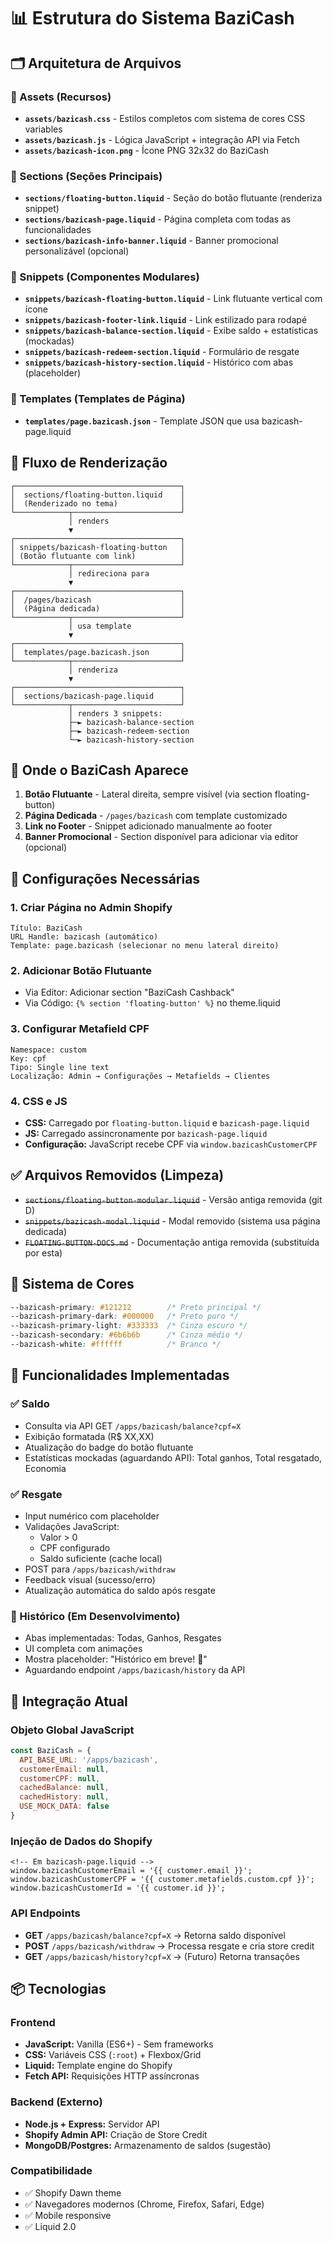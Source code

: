 # 📊 Estrutura do Sistema BaziCash

## 🗂️ Arquitetura de Arquivos

### 📁 Assets (Recursos)
- **`assets/bazicash.css`** - Estilos completos com sistema de cores CSS variables
- **`assets/bazicash.js`** - Lógica JavaScript + integração API via Fetch
- **`assets/bazicash-icon.png`** - Ícone PNG 32x32 do BaziCash

### 📁 Sections (Seções Principais)
- **`sections/floating-button.liquid`** - Seção do botão flutuante (renderiza snippet)
- **`sections/bazicash-page.liquid`** - Página completa com todas as funcionalidades
- **`sections/bazicash-info-banner.liquid`** - Banner promocional personalizável (opcional)

### 📁 Snippets (Componentes Modulares)
- **`snippets/bazicash-floating-button.liquid`** - Link flutuante vertical com ícone
- **`snippets/bazicash-footer-link.liquid`** - Link estilizado para rodapé
- **`snippets/bazicash-balance-section.liquid`** - Exibe saldo + estatísticas (mockadas)
- **`snippets/bazicash-redeem-section.liquid`** - Formulário de resgate
- **`snippets/bazicash-history-section.liquid`** - Histórico com abas (placeholder)

### 📁 Templates (Templates de Página)
- **`templates/page.bazicash.json`** - Template JSON que usa bazicash-page.liquid

## 🔗 Fluxo de Renderização

```
┌─────────────────────────────────────┐
│  sections/floating-button.liquid    │
│  (Renderizado no tema)              │
└────────────┬────────────────────────┘
             │ renders
             ▼
┌─────────────────────────────────────┐
│ snippets/bazicash-floating-button   │
│ (Botão flutuante com link)          │
└────────────┬────────────────────────┘
             │ redireciona para
             ▼
┌─────────────────────────────────────┐
│  /pages/bazicash                    │
│  (Página dedicada)                  │
└────────────┬────────────────────────┘
             │ usa template
             ▼
┌─────────────────────────────────────┐
│  templates/page.bazicash.json       │
└────────────┬────────────────────────┘
             │ renderiza
             ▼
┌─────────────────────────────────────┐
│  sections/bazicash-page.liquid      │
└────────────┬────────────────────────┘
             │ renders 3 snippets:
             ├─► bazicash-balance-section
             ├─► bazicash-redeem-section
             └─► bazicash-history-section
```

## 📍 Onde o BaziCash Aparece

1. **Botão Flutuante** - Lateral direita, sempre visível (via section floating-button)
2. **Página Dedicada** - `/pages/bazicash` com template customizado
3. **Link no Footer** - Snippet adicionado manualmente ao footer
4. **Banner Promocional** - Section disponível para adicionar via editor (opcional)

## 🔧 Configurações Necessárias

### 1. Criar Página no Admin Shopify
```
Título: BaziCash
URL Handle: bazicash (automático)
Template: page.bazicash (selecionar no menu lateral direito)
```

### 2. Adicionar Botão Flutuante
- Via Editor: Adicionar section "BaziCash Cashback"
- Via Código: `{% section 'floating-button' %}` no theme.liquid

### 3. Configurar Metafield CPF
```
Namespace: custom
Key: cpf
Tipo: Single line text
Localização: Admin → Configurações → Metafields → Clientes
```

### 4. CSS e JS
- **CSS:** Carregado por `floating-button.liquid` e `bazicash-page.liquid`
- **JS:** Carregado assincronamente por `bazicash-page.liquid`
- **Configuração:** JavaScript recebe CPF via `window.bazicashCustomerCPF`

## ✅ Arquivos Removidos (Limpeza)

- ~~`sections/floating-button-modular.liquid`~~ - Versão antiga removida (git D)
- ~~`snippets/bazicash-modal.liquid`~~ - Modal removido (sistema usa página dedicada)
- ~~`FLOATING-BUTTON-DOCS.md`~~ - Documentação antiga removida (substituída por esta)

## 🎨 Sistema de Cores

```css
--bazicash-primary: #121212        /* Preto principal */
--bazicash-primary-dark: #000000   /* Preto puro */
--bazicash-primary-light: #333333  /* Cinza escuro */
--bazicash-secondary: #6b6b6b      /* Cinza médio */
--bazicash-white: #ffffff          /* Branco */
```

## 📝 Funcionalidades Implementadas

### ✅ Saldo
- Consulta via API GET `/apps/bazicash/balance?cpf=X`
- Exibição formatada (R$ XX,XX)
- Atualização do badge do botão flutuante
- Estatísticas mockadas (aguardando API): Total ganhos, Total resgatado, Economia

### ✅ Resgate
- Input numérico com placeholder
- Validações JavaScript:
  - Valor > 0
  - CPF configurado
  - Saldo suficiente (cache local)
- POST para `/apps/bazicash/withdraw`
- Feedback visual (sucesso/erro)
- Atualização automática do saldo após resgate

### 🚧 Histórico (Em Desenvolvimento)
- Abas implementadas: Todas, Ganhos, Resgates
- UI completa com animações
- Mostra placeholder: "Histórico em breve! 🚀"
- Aguardando endpoint `/apps/bazicash/history` da API

## 🔌 Integração Atual

### Objeto Global JavaScript
```javascript
const BaziCash = {
  API_BASE_URL: '/apps/bazicash',
  customerEmail: null,
  customerCPF: null,
  cachedBalance: null,
  cachedHistory: null,
  USE_MOCK_DATA: false
}
```

### Injeção de Dados do Shopify
```liquid
<!-- Em bazicash-page.liquid -->
window.bazicashCustomerEmail = '{{ customer.email }}';
window.bazicashCustomerCPF = '{{ customer.metafields.custom.cpf }}';
window.bazicashCustomerId = '{{ customer.id }}';
```

### API Endpoints
- **GET** `/apps/bazicash/balance?cpf=X` → Retorna saldo disponível
- **POST** `/apps/bazicash/withdraw` → Processa resgate e cria store credit
- **GET** `/apps/bazicash/history?cpf=X` → (Futuro) Retorna transações

## 📦 Tecnologias

### Frontend
- **JavaScript:** Vanilla (ES6+) - Sem frameworks
- **CSS:** Variáveis CSS (`:root`) + Flexbox/Grid
- **Liquid:** Template engine do Shopify
- **Fetch API:** Requisições HTTP assíncronas

### Backend (Externo)
- **Node.js + Express:** Servidor API
- **Shopify Admin API:** Criação de Store Credit
- **MongoDB/Postgres:** Armazenamento de saldos (sugestão)

### Compatibilidade
- ✅ Shopify Dawn theme
- ✅ Navegadores modernos (Chrome, Firefox, Safari, Edge)
- ✅ Mobile responsive
- ✅ Liquid 2.0
